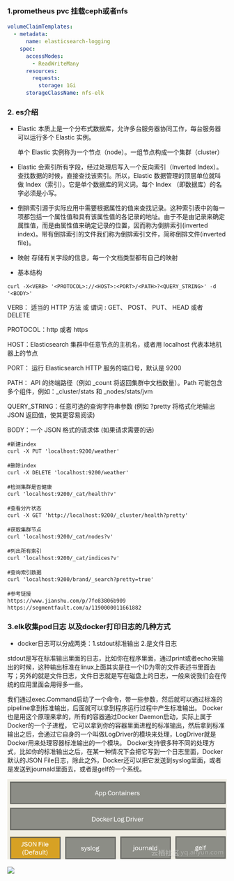 ### 1.prometheus pvc 挂载ceph或者nfs

```yaml
volumeClaimTemplates:
  - metadata:
      name: elasticsearch-logging
    spec:
      accessModes:
        - ReadWriteMany
      resources:
        requests:
          storage: 1Gi
      storageClassName: nfs-elk
```

### 2. es介绍

- Elastic 本质上是一个分布式数据库，允许多台服务器协同工作，每台服务器可以运行多个 Elastic 实例。

  单个 Elastic 实例称为一个节点（node）。一组节点构成一个集群（cluster）

- Elastic 会索引所有字段，经过处理后写入一个反向索引（Inverted Index）。查找数据的时候，直接查找该索引。所以，Elastic 数据管理的顶层单位就叫做 Index（索引）。它是单个数据库的同义词。每个 Index （即数据库）的名字必须是小写。

- 倒排索引源于实际应用中需要根据属性的值来查找记录。这种索引表中的每一项都包括一个属性值和具有该属性值的各记录的地址。由于不是由记录来确定属性值，而是由属性值来确定记录的位置，因而称为倒排索引(inverted index)。带有倒排索引的文件我们称为倒排索引文件，简称倒排文件(inverted file)。

- 映射 存储有关字段的信息，每一个文档类型都有自己的映射

- 基本结构

```
curl -X<VERB> '<PROTOCOL>://<HOST>:<PORT>/<PATH>?<QUERY_STRING>' -d '<BODY>'
```

VERB： 适当的 HTTP 方法 或 谓词 : GET、 POST、 PUT、 HEAD 或者 DELETE

PROTOCOL：http 或者 https

HOST：Elasticsearch 集群中任意节点的主机名，或者用 localhost 代表本地机器上的节点

PORT： 运行 Elasticsearch HTTP 服务的端口号，默认是 9200

PATH： API 的终端路径（例如 _count 将返回集群中文档数量）。Path 可能包含多个组件，例如：_cluster/stats 和 _nodes/stats/jvm

QUERY_STRING：任意可选的查询字符串参数 (例如 ?pretty 将格式化地输出 JSON 返回值，使其更容易阅读)

BODY：一个 JSON 格式的请求体 (如果请求需要的话)

```shell
#新建index
curl -X PUT 'localhost:9200/weather'

#删除index
curl -X DELETE 'localhost:9200/weather'

#检测集群是否健康
curl 'localhost:9200/_cat/health?v'

#查看分片状态
curl -X GET 'http://localhost:9200/_cluster/health?pretty'

#获取集群节点
curl 'localhost:9200/_cat/nodes?v'

#列出所有索引
curl 'localhost:9200/_cat/indices?v'

#查询索引数据
curl 'localhost:9200/brand/_search?pretty=true'

#参考链接
https://www.jianshu.com/p/7fe83806b909
https://segmentfault.com/a/1190000011661882

```

### 3.elk收集pod日志 以及docker打印日志的几种方式

- docker日志可以分成两类：1.stdout标准输出 2.是文件日志

stdout是写在标准输出里面的日志，比如你在程序里面，通过print或者echo来输出的时候，这种输出标准在linux上面其实是往一个ID为零的文件表述书里面去写；另外的就是文件日志，文件日志就是写在磁盘上的日志，一般来说我们会在传统的应用里面会用得多一些。

我们通过exec.Command启动了一个命令，带一些参数，然后就可以通过标准的pipeline拿到标准输出，后面就可以拿到程序运行过程中产生标准输出。 Docker也是用这个原理来拿的，所有的容器通过Docker Daemon启动，实际上属于Docker的一个子进程， 它可以拿到你的容器里面进程的标准输出，然后拿到标准输出之后，会通过它自身的一个叫做LogDriver的模块来处理，LogDriver就是Docker用来处理容器标准输出的一个模块。 Docker支持很多种不同的处理方式，比如你的标准输出之后，在某一种情况下会把它写到一个日志里面，Docker默认的JSON File日志，除此之外，Docker还可以把它发送到syslog里面，或者是发送到journald里面去，或者是gelf的一个系统。

![](dockerimage\docker日志打印方式.png)

![](dockerimage\docker的logdriver.png)